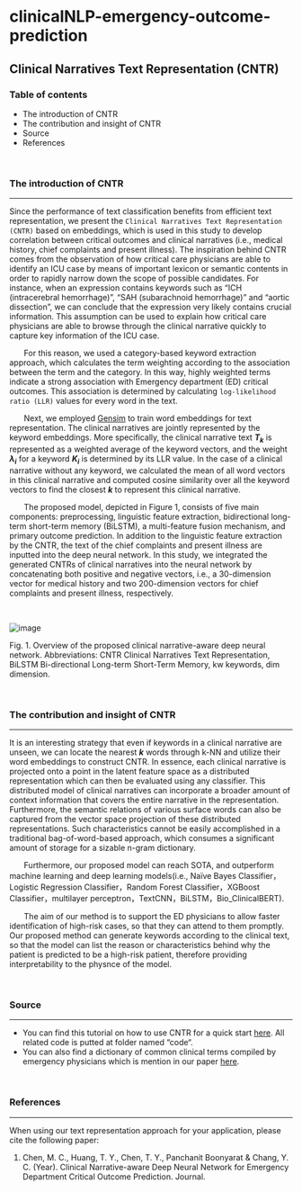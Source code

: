# clinicalNLP-emergency-outcome-prediction
## Clinical Narratives Text Representation (CNTR)

### Table of contents
- The introduction of CNTR
- The contribution and insight of CNTR
- Source
- References


&nbsp;
### **The introduction of CNTR**
* * *


Since the performance of text classification benefits from efficient text representation, we present the `Clinical Narratives Text Representation (CNTR)` based on embeddings, which is used in this study to develop correlation between critical outcomes and clinical narratives (i.e., medical history, chief complaints and present illness). The inspiration behind CNTR comes from  the observation of how critical care physicians are able to identify an ICU case by means of important lexicon or semantic contents in order to rapidly narrow down the scope of possible candidates. For instance, when an expression contains keywords such as “ICH (intracerebral hemorrhage)”, “SAH (subarachnoid hemorrhage)” and “aortic dissection”, we can conclude that the expression very likely contains crucial information. This assumption can be used to explain how critical care physicians are able to browse through the clinical narrative quickly to capture key information of the ICU case. 

&nbsp;
&emsp; For this reason, we used a category-based keyword extraction approach, which calculates the term weighting according to the association between the term and the category. In this way, highly weighted terms indicate a strong association with Emergency department (ED) critical outcomes. This association is determined by calculating `log-likelihood ratio (LLR)` values for every word in the text. 

&nbsp;
&emsp; Next, we employed [Gensim](https://radimrehurek.com/gensim/models/word2vec.html) to train word embeddings for text representation. The clinical narratives are jointly represented by the keyword embeddings. More specifically, the clinical narrative text *__T<sub>k</sub>__* is represented as a weighted average of the keyword vectors, and the weight *__λ<sub>i</sub>__* for a keyword *__K<sub>i</sub>__* is determined by its LLR value. In the case of a clinical narrative without any keyword, we calculated the mean of all word vectors in this clinical narrative and computed cosine similarity over all the keyword vectors to find the closest *__k__* to represent this clinical narrative. 

&nbsp;
&emsp; The proposed model, depicted in Figure 1, consists of five main components: preprocessing, linguistic feature extraction, bidirectional long-term short-term memory (BiLSTM), a multi-feature fusion mechanism, and primary outcome prediction. In addition to the linguistic feature extraction by the CNTR, the text of the chief complaints and present illness are inputted into the deep neural network.  In this study, we integrated the generated CNTRs of clinical narratives into the neural network by concatenating both positive and negative vectors, i.e., a 30-dimension vector for medical history and two 200-dimension vectors for chief complaints and present illness, respectively.

&nbsp;

![image](https://user-images.githubusercontent.com/74447637/193376224-f5555d82-c8c0-49e9-9f5b-d385a5d26760.png)

Fig. 1. Overview of the proposed clinical narrative-aware deep neural network. Abbreviations: CNTR Clinical Narratives Text Representation, BiLSTM Bi-directional Long-term Short-Term Memory, kw keywords, dim dimension.


&nbsp;

### **The contribution and insight of CNTR**
* * *

It is an interesting strategy that even if keywords in a clinical narrative are unseen, we can locate the nearest *__k__* words through k-NN and utilize their word embeddings to construct CNTR. In essence, each clinical narrative is projected onto a point in the latent feature space as a distributed representation which can then be evaluated using any classifier. This distributed model of clinical narratives can incorporate a broader amount of context information that covers the entire narrative in the representation. Furthermore, the semantic relations of various surface words can also be captured from the vector space projection of these distributed representations. Such characteristics cannot be easily accomplished in a traditional bag-of-word-based approach, which consumes a significant amount of storage for a sizable n-gram dictionary.

&nbsp;
&emsp; Furthermore, our proposed model can reach SOTA, and outperform machine learning and deep learning models(i.e., Naïve Bayes Classifier，Logistic Regression Classifier，Random Forest Classifier，XGBoost Classifier，multilayer perceptron，TextCNN，BiLSTM，Bio_ClinicalBERT).

&nbsp;
&emsp; The aim of our method is to support the ED physicians to allow faster identification of high-risk cases, so that they can attend to them promptly. Our proposed method can generate keywords according to the clinical text, so that the model can list the reason or characteristics behind why the patient is predicted to be a high-risk patient, therefore providing interpretability to the physnce of the model.

&nbsp;

### **Source**
* * *
* You can find this tutorial on how to use CNTR for a quick start [here](https://github.com/nlptmu/clinicalNLP-emergency-outcome-prediction/blob/dd5ca8f8c86128a6fbf8536bcf4ea9437688fa82/code/Clinical%20Narratives%20Text%20Representation%20(CNTR).ipynb). All related code is putted at folder named “code“.
* You can also find a dictionary of common clinical terms compiled by emergency physicians which is mention in our paper [here](https://github.com/nlptmu/clinicalNLP-emergency-outcome-prediction/blob/9aa6efd244ba963110791388616f0fab57899507/source/Dictionary.xlsx).


&nbsp;

### **References**
* * *

When using our text representation approach for your application, please cite the following paper:
1. Chen, M. C., Huang, T. Y., Chen, T. Y., Panchanit Boonyarat & Chang, Y. C. (Year). Clinical Narrative-aware Deep Neural Network for Emergency Department Critical Outcome Prediction. Journal.
